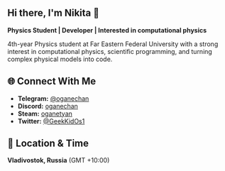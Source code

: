 ## Hi there, I'm Nikita 👋

**Physics Student | Developer | Interested in computational physics**

4th-year Physics student at Far Eastern Federal University with a strong interest in computational physics, scientific programming, and turning complex physical models into code.

## 🌐 Connect With Me

- **Telegram:** [@oganechan](https://t.me/oganechan)
- **Discord:** [oganechan](https://discordapp.com/users/424810988370395136)
- **Steam:** [oganetyan](https://steamcommunity.com/profiles/76561198357139489)
- **Twitter:** [@GeekKidOs1](https://twitter.com/GeekKidOs1)

## 📍 Location & Time

**Vladivostok, Russia** (GMT +10:00)
